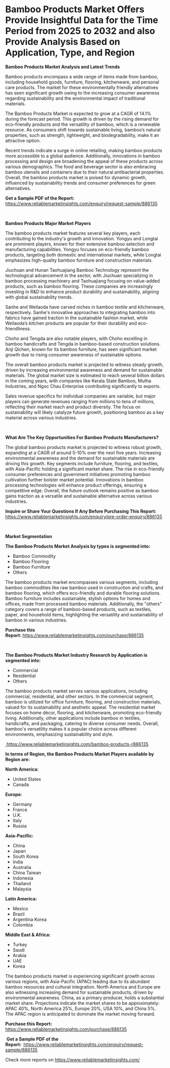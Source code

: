 <p><h1>Bamboo Products Market Offers Provide Insightful Data for the Time Period from 2025 to 2032 and also Provide Analysis Based on Application, Type, and Region</h1></p><p><strong>Bamboo Products Market Analysis and Latest Trends</strong></p>
<p><p>Bamboo products encompass a wide range of items made from bamboo, including household goods, furniture, flooring, kitchenware, and personal care products. The market for these environmentally friendly alternatives has seen significant growth owing to the increasing consumer awareness regarding sustainability and the environmental impact of traditional materials. </p><p>The Bamboo Products Market is expected to grow at a CAGR of 14.1% during the forecast period. This growth is driven by the rising demand for eco-friendly products and the versatility of bamboo, which is a renewable resource. As consumers shift towards sustainable living, bamboo’s natural properties, such as strength, lightweight, and biodegradability, make it an attractive option.</p><p>Recent trends indicate a surge in online retailing, making bamboo products more accessible to a global audience. Additionally, innovations in bamboo processing and design are broadening the appeal of these products across various demographics. The food and beverage sector is also embracing bamboo utensils and containers due to their natural antibacterial properties. Overall, the bamboo products market is poised for dynamic growth, influenced by sustainability trends and consumer preferences for green alternatives.</p></p>
<p><strong>Get a Sample PDF of the Report:&nbsp;</strong> <a href="https://www.reliablemarketinsights.com/enquiry/request-sample/886135?utm_campaign=2292&utm_medium=2&utm_source=Github&utm_content=ia&utm_term=08022025&utm_id=bamboo-products">https://www.reliablemarketinsights.com/enquiry/request-sample/886135</a></p>
<p>&nbsp;</p>
<p><strong>Bamboo Products Major Market Players</strong></p>
<p><p>The bamboo products market features several key players, each contributing to the industry's growth and innovation. Yongyu and Longtai are prominent players, known for their extensive bamboo selection and manufacturing capabilities. Yongyu focuses on eco-friendly bamboo products, targeting both domestic and international markets, while Longtai emphasizes high-quality bamboo furniture and construction materials.</p><p>Jiuchuan and Hunan Taohuajiang Bamboo Technology represent the technological advancement in the sector, with Jiuchuan specializing in bamboo processing machinery and Taohuajiang focusing on value-added products, such as bamboo flooring. These companies are increasingly investing in R&D to enhance product durability and sustainability, aligning with global sustainability trends.</p><p>Sanhe and Weilaoda have carved niches in bamboo textile and kitchenware, respectively. Sanhe's innovative approaches to integrating bamboo into fabrics have gained traction in the sustainable fashion market, while Weilaoda’s kitchen products are popular for their durability and eco-friendliness.</p><p>Choho and Tengda are also notable players, with Choho excelling in bamboo handicrafts and Tengda in bamboo-based construction solutions. Anji Qichen, known for its bamboo furniture, has seen significant market growth due to rising consumer awareness of sustainable options.</p><p>The overall bamboo products market is projected to witness steady growth, driven by increasing environmental awareness and demand for sustainable materials. The global market size is estimated to reach several billion dollars in the coming years, with companies like Kerala State Bamboo, Mutha Industries, and Ngoc Chau Enterprise contributing significantly to exports.</p><p>Sales revenue specifics for individual companies are variable, but major players can generate revenues ranging from millions to tens of millions, reflecting their market reach and product diversity. The focus on sustainability will likely catalyze future growth, positioning bamboo as a key material across various industries.</p></p>
<p>&nbsp;</p>
<p><strong>What Are The Key Opportunities For Bamboo Products Manufacturers?</strong></p>
<p><p>The global bamboo products market is projected to witness robust growth, expanding at a CAGR of around 5-10% over the next five years. Increasing environmental awareness and the demand for sustainable materials are driving this growth. Key segments include furniture, flooring, and textiles, with Asia-Pacific holding a significant market share. The rise in eco-friendly consumer preferences and government initiatives promoting bamboo cultivation further bolster market potential. Innovations in bamboo processing technologies will enhance product offerings, ensuring a competitive edge. Overall, the future outlook remains positive as bamboo gains traction as a versatile and sustainable alternative across various industries.</p></p>
<p><strong>Inquire or Share Your Questions If Any Before Purchasing This Report:</strong> <a href="https://www.reliablemarketinsights.com/enquiry/pre-order-enquiry/886135?utm_campaign=2292&utm_medium=2&utm_source=Github&utm_content=ia&utm_term=08022025&utm_id=bamboo-products">https://www.reliablemarketinsights.com/enquiry/pre-order-enquiry/886135</a></p>
<p>&nbsp;</p>
<p><strong>Market Segmentation</strong></p>
<p><strong>The Bamboo Products Market Analysis by types is segmented into:</strong></p>
<p><ul><li>Bamboo Commodity</li><li>Bamboo Flooring</li><li>Bamboo Furniture</li><li>Others</li></ul></p>
<p><p>The bamboo products market encompasses various segments, including bamboo commodities like raw bamboo used in construction and crafts, and bamboo flooring, which offers eco-friendly and durable flooring solutions. Bamboo furniture includes sustainable, stylish options for homes and offices, made from processed bamboo materials. Additionally, the "others" category covers a range of bamboo-based products, such as textiles, paper, and household items, highlighting the versatility and sustainability of bamboo in various industries.</p></p>
<p><strong>Purchase this Report:&nbsp;</strong><a href="https://www.reliablemarketinsights.com/purchase/886135?utm_campaign=2292&utm_medium=2&utm_source=Github&utm_content=ia&utm_term=08022025&utm_id=bamboo-products">https://www.reliablemarketinsights.com/purchase/886135</a></p>
<p>&nbsp;</p>
<p><strong>The Bamboo Products Market Industry Research by Application is segmented into:</strong></p>
<p><ul><li>Commercial</li><li>Residential</li><li>Others</li></ul></p>
<p><p>The bamboo products market serves various applications, including commercial, residential, and other sectors. In the commercial segment, bamboo is utilized for office furniture, flooring, and construction materials, valued for its sustainability and aesthetic appeal. The residential market focuses on home décor, flooring, and kitchenware, promoting eco-friendly living. Additionally, other applications include bamboo in textiles, handicrafts, and packaging, catering to diverse consumer needs. Overall, bamboo's versatility makes it a popular choice across different environments, emphasizing sustainability and style.</p></p>
<p><a href="https://www.reliablemarketinsights.com/bamboo-products-r886135?utm_campaign=2292&utm_medium=2&utm_source=Github&utm_content=ia&utm_term=08022025&utm_id=bamboo-products">&nbsp;https://www.reliablemarketinsights.com/bamboo-products-r886135</a></p>
<p><strong>In terms of Region, the Bamboo Products Market Players available by Region are:</strong></p>
<p>
    <p> <strong> North America: </strong>
        <ul>
            <li>United States</li>
            <li>Canada</li>
        </ul>
        </p> 
    <p> <strong> Europe: </strong>
        <ul>
            <li>Germany</li>
            <li>France</li>
            <li>U.K.</li>
            <li>Italy</li>
            <li>Russia</li>
        </ul>
        </p> 
    <p> <strong> Asia-Pacific: </strong>
        <ul>
            <li>China</li>
            <li>Japan</li>
            <li>South Korea</li>
            <li>India</li>
            <li>Australia</li>
            <li>China Taiwan</li>
            <li>Indonesia</li>
            <li>Thailand</li>
            <li>Malaysia</li>
        </ul>
        </p> 
    <p> <strong> Latin America: </strong>
        <ul>
            <li>Mexico</li>
            <li>Brazil</li>
            <li>Argentina Korea</li>
            <li>Colombia</li>
        </ul>
        </p> 
    <p> <strong> Middle East & Africa: </strong>
        <ul>
            <li>Turkey</li>
            <li>Saudi</li>
            <li>Arabia</li>
            <li>UAE</li>
            <li>Korea</li>
        </ul>
    </p>
    </p>
<p><p>The bamboo products market is experiencing significant growth across various regions, with Asia-Pacific (APAC) leading due to its abundant bamboo resources and cultural integration. North America and Europe are also witnessing increasing demand for sustainable products, driven by environmental awareness. China, as a primary producer, holds a substantial market share. Projections indicate the market shares to be approximately: APAC 40%, North America 25%, Europe 20%, USA 10%, and China 5%. The APAC region is anticipated to dominate the market moving forward.</p></p>
<p><strong>Purchase this Report: </strong><a href="https://www.reliablemarketinsights.com/purchase/886135?utm_campaign=2292&utm_medium=2&utm_source=Github&utm_content=ia&utm_term=08022025&utm_id=bamboo-products">https://www.reliablemarketinsights.com/purchase/886135</a></p>
<p>&nbsp;<strong>Get a Sample PDF of the Report:&nbsp;&nbsp;</strong><a href="https://www.reliablemarketinsights.com/enquiry/request-sample/886135?utm_campaign=2292&utm_medium=2&utm_source=Github&utm_content=ia&utm_term=08022025&utm_id=bamboo-products">https://www.reliablemarketinsights.com/enquiry/request-sample/886135</a></p>
<p><strong></strong></p>
<p>Check more reports on <a href="https://www.reliablemarketinsights.com/?utm_campaign=2292&utm_medium=2&utm_source=Github&utm_content=ia&utm_term=08022025&utm_id=bamboo-products">https://www.reliablemarketinsights.com/</a></p>